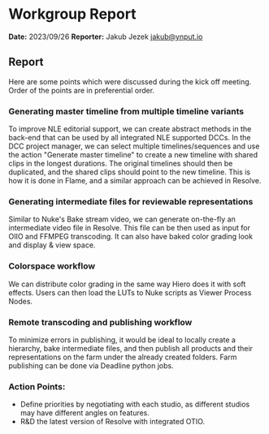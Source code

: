 # Workgroup Report

**Date:** 2023/09/26
**Reporter:** Jakub Jezek <jakub@ynput.io>

## Report
Here are some points which were discussed during the kick off meeting. Order of the points are in preferential order.

### Generating master timeline from multiple timeline variants

To improve NLE editorial support, we can create abstract methods in the back-end that can be used by all integrated NLE supported DCCs. In the DCC project manager, we can select multiple timelines/sequences and use the action "Generate master timeline" to create a new timeline with shared clips in the longest durations. The original timelines should then be duplicated, and the shared clips should point to the new timeline. This is how it is done in Flame, and a similar approach can be achieved in Resolve.


### Generating intermediate files for reviewable representations

Similar to Nuke's Bake stream video, we can generate on-the-fly an intermediate video file in Resolve. This file can be then used as input for OIIO and FFMPEG transcoding. It can also have baked color grading look and display & view space.


### Colorspace workflow

We can distribute color grading in the same way Hiero does it with soft effects. Users can then load the LUTs to Nuke scripts as Viewer Process Nodes.


### Remote transcoding and publishing workflow

To minimize errors in publishing, it would be ideal to locally create a hierarchy, bake intermediate files, and then publish all products and their representations on the farm under the already created folders. Farm publishing can be done via Deadline python jobs.


### Action Points:
- Define priorities by negotiating with each studio, as different studios may have different angles on features.
- R&D the latest version of Resolve with integrated OTIO.
